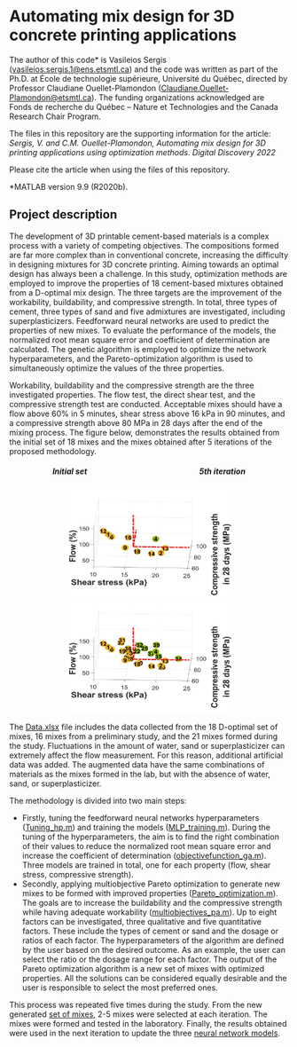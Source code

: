 ﻿# Automating mix design for 3D concrete printing applications

The author of this code* is Vasileios Sergis (vasileios.sergis.1@ens.etsmtl.ca) and the code was written as part of the Ph.D. at École de technologie supérieure, Université du Québec, directed by Professor Claudiane Ouellet-Plamondon (Claudiane.Ouellet-Plamondon@etsmtl.ca). The funding organizations acknowledged are Fonds de recherche du Québec – Nature et Technologies and the Canada Research Chair Program.

The files in this repository are the supporting information for the article: _Sergis, V. and C.M. Ouellet-Plamondon, Automating mix design for 3D printing applications using optimization methods. Digital Discovery 2022_

Please cite the article when using the files of this repository. 

*MATLAB version 9.9 (R2020b).

## Project description
The development of 3D printable cement-based materials is a complex process with a variety of competing objectives. The compositions formed are far more complex than in conventional concrete, increasing the difficulty in designing mixtures for 3D concrete printing. Aiming towards an optimal design has always been a challenge. In this study, optimization methods are employed to improve the properties of 18 cement-based mixtures obtained from a D-optimal mix design. The three targets are the improvement of the workability, buildability, and compressive strength. In total, three types of cement, three types of sand and five admixtures are investigated, including superplasticizers. Feedforward neural networks are used to predict the properties of new mixes. To evaluate the performance of the models, the normalized root mean square error and coefficient of determination are calculated. The genetic algorithm is employed to optimize the network hyperparameters, and the Pareto-optimization algorithm is used to simultaneously optimize the values of the three properties.

Workability, buildability and the compressive strength are the three investigated properties. The flow test, the direct shear test, and the compressive strength test are conducted. Acceptable mixes should have a flow above 60% in 5 minutes, shear stress above 16 kPa in 90 minutes, and a compressive strength above 80 MPa in 28 days after the end of the mixing process. The figure below, demonstrates the results obtained from the initial set of 18 mixes and the mixes obtained after 5 iterations of the proposed methodology.  
<h5 align="center">
Initial set &nbsp &nbsp &nbsp &nbsp &nbsp &nbsp &nbsp &nbsp &nbsp &nbsp &nbsp &nbsp &nbsp &nbsp &nbsp &nbsp &nbsp &nbsp &nbsp &nbsp &nbsp &nbsp &nbsp &nbsp &nbsp &nbsp &nbsp &nbsp &nbsp &nbsp 5th iteration
</h5>  
<p align="center">
<img src="3D-initial_set_view4_acc.jpg" width="300" height="200">    <img src="3D-iteration_5_view4_acc.jpg" width="300" height="200"> 
</p>

The [Data.xlsx](Training/Data.xlsx) file includes the data collected from the 18 D-optimal set of mixes, 16 mixes from a preliminary study, and the 21 mixes formed during the study. Fluctuations in the amount of water, sand or superplasticizer can extremely affect the flow measurement. For this reason, additional artificial data was added. The augmented data have the same combinations of materials as the mixes formed in the lab, but with the absence of water, sand, or superplasticizer. 

The methodology is divided into two main steps:
* Firstly, tuning the feedforward neural networks hyperparameters ([Tuning_hp.m](Training/Tuning_hp.m)) and training the models ([MLP_training.m](Training/MLP_training.m)). During the tuning of the hyperparameters, the aim is to find the right combination of their values to reduce the normalized root mean square error and increase the coefficient of determination ([objectivefunction_ga.m](Training/objectivefunction_ga.m)). Three models are trained in total, one for each property (flow, shear stress, compressive strength).
* Secondly, applying multiobjective Pareto optimization to generate new mixes to be formed with improved properties ([Pareto_optimization.m](Pareto_Optimization/Pareto_optimization.m)). The goals are to increase the buildability and the compressive strength while having adequate workability ([multiobjectives_pa.m](Pareto_Optimization/multiobjectives_pa.m)). Up to eight factors can be investigated, three qualitative and five quantitative factors. These include the types of cement or sand and the dosage or ratios of each factor. The hyperparameters of the algorithm are defined by the user based on the desired outcome. As an example, the user can select the ratio or the dosage range for each factor. The output of the Pareto optimization algorithm is a new set of mixes with optimized properties. All the solutions can be considered equally desirable and the user is responsible to select the most preferred ones.

This process was repeated five times during the study. From the new generated [set of mixes](Pareto_Optimization/New_mixes/), 2-5 mixes were selected at each iteration. The mixes were formed and tested in the laboratory. Finally, the results obtained were used in the next iteration to update the three [neural network models](Pareto_Optimization/Nets/).
